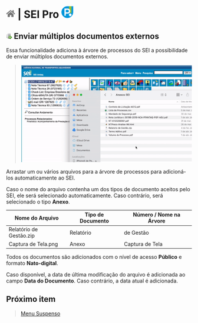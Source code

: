 # [![Home](../img/home.png)](../) |  SEI Pro ![Icone](../img/icon-32.png)

## ![SEI Pro Enviar documentos](../img/icon-uploaddocs.png) Enviar múltiplos documentos externos

Essa funcionalidade adiciona à árvore de processos do SEI a possibilidade de enviar múltiplos documentos externos.

> ![Tela Sigilo Documento](../img/tela-uploaddocs.gif)  

Arrastar um ou vários arquivos para a árvore de processos para adicioná-los automaticamente ao SEI.

Caso o nome do arquivo contenha um dos tipos de documento aceitos pelo SEI, ele será selecionado automaticamente. Caso contrário, será selecionado o tipo **Anexo**.

|  Nome do Arquivo         |  Tipo de Documento   |  Número / Nome na Árvore  |
| -----------------------  |  ------------------- |  ------------------------ | 
|  Relatório de Gestão.zip |  Relatório           |  de Gestão                |
|  Captura de Tela.png     |  Anexo               |  Captura de Tela          |

Todos os documentos são adicionados com o nível de acesso **Público** e formato **Nato-digital**. 

Caso disponível, a data de última modificação do arquivo é adicionada ao campo **Data do Documento**. Caso contrário, a data atual é adicionada.

## Próximo item

> [Menu Suspenso](../pages/MENUSUSPENSO.md)
